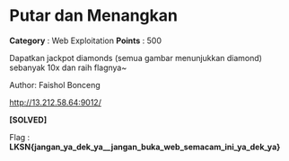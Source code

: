 # Putar dan Menangkan

**Category** : Web Exploitation
**Points** : 500

Dapatkan jackpot diamonds (semua gambar menunjukkan diamond) sebanyak 10x dan raih flagnya~

Author: Faishol Bonceng

http://13.212.58.64:9012/

**[SOLVED]**

Flag : **LKSN{jangan_ya_dek_ya__jangan_buka_web_semacam_ini_ya_dek_ya}**

